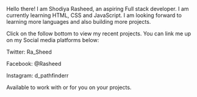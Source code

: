Hello there! I am Shodiya Rasheed, an aspiring Full stack developer.
I am currently learning HTML, CSS and JavaScript.
I am looking forward to learning more languages and also building more projects.

Click on the follow bottom to view my recent projects.
You can link me up on my Social media platforms below:

Twitter: Ra_Sheed

Facebook: @Rasheed

Instagram: d_pathfinderr

Available to work with or for you on your projects.

